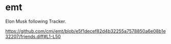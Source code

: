 # emt
Elon Musk following Tracker.

https://github.com/cmj/emt/blob/e5f1decef82d4b32255a7578850a6e08b1e32207/friends.diff#L1-L50
